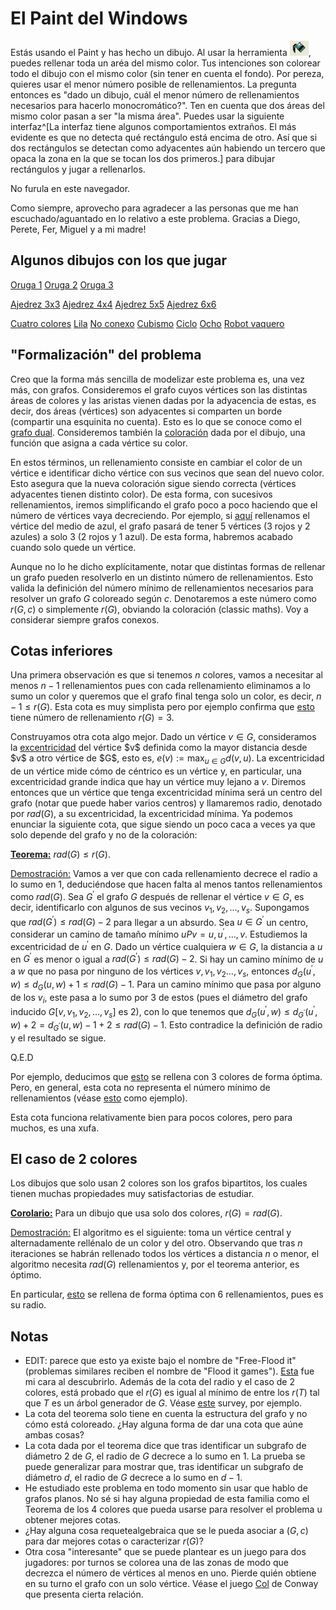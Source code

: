 
<style>
    a { text-decoration: underline; }

    #frame {
        top: 1em;
        display: block;
        margin: auto;
    }
</style>

# El Paint del Windows

Estás usando el Paint y has hecho un dibujo. Al usar la herramienta <img src="bote.jpeg">, puedes rellenar toda un aréa del mismo color. Tus intenciones son colorear todo el dibujo con el mismo color (sin tener en cuenta el fondo). Por pereza, quieres usar el menor número posible de rellenamientos. La pregunta entonces es "dado un dibujo, cuál el menor número de rellenamientos necesarios para hacerlo monocromático?". Ten en cuenta que dos áreas del mismo color pasan a ser "la misma área". Puedes usar la siguiente interfaz^[La interfaz tiene algunos comportamientos extraños. El más evidente es que no detecta qué rectángulo está encima de otro. Así que si dos rectángulos se detectan como adyacentes aún habiendo un tercero que opaca la zona en la que se tocan los dos primeros.] para dibujar rectángulos y jugar a rellenarlos.

<canvas id="frame">
    No furula en este navegador.
</canvas>

Como siempre, aprovecho para agradecer a las personas que me han escuchado/aguantado en lo relativo a este problema. Gracias a Diego, Perete, Fer, Miguel y a mi madre!

## Algunos dibujos con los que jugar

<a onclick="loadDrawing(0); window.scrollTo(0,0);">Oruga 1</a>
<a onclick="loadDrawing(1); window.scrollTo(0,0);">Oruga 2</a>
<a onclick="loadDrawing(2); window.scrollTo(0,0);">Oruga 3</a>

<a onclick="loadChess(3,3); window.scrollTo(0,0);">Ajedrez 3x3</a>
<a onclick="loadChess(4,4); window.scrollTo(0,0);">Ajedrez 4x4</a>
<a onclick="loadChess(5,5); window.scrollTo(0,0);">Ajedrez 5x5</a>
<a onclick="loadChess(6,6); window.scrollTo(0,0);">Ajedrez 6x6</a>

<a onclick="loadDrawing(3); window.scrollTo(0,0);">Cuatro colores</a>
<a onclick="loadDrawing(4); window.scrollTo(0,0);">Lila</a>
<a onclick="loadDrawing(5); window.scrollTo(0,0);">No conexo</a>
<a onclick="loadDrawing(6); window.scrollTo(0,0);">Cubismo</a>
<a onclick="loadDrawing(7); window.scrollTo(0,0);">Ciclo</a>
<a onclick="loadDrawing(8); window.scrollTo(0,0);">Ocho</a>
<a onclick="loadDrawing(9); window.scrollTo(0,0);">Robot vaquero</a>

## "Formalización" del problema

Creo que la forma más sencilla de modelizar este problema es, una vez más, con grafos. Consideremos el grafo cuyos vértices son las distintas áreas de colores y las aristas vienen dadas por la adyacencia de estas, es decir, dos áreas (vértices) son adyacentes si comparten un borde (compartir una esquinita no cuenta). Esto es lo que se conoce como el [grafo dual](https://es.wikipedia.org/wiki/Grafo_dual). Consideremos también la [coloración](https://es.wikipedia.org/wiki/Coloraci%C3%B3n_de_grafos) dada por el dibujo, una función que asigna a cada vértice su color.

En estos términos, un rellenamiento consiste en cambiar el color de un vértice e identificar dicho vértice con sus vecinos que sean del nuevo color. Esto asegura que la nueva coloración sigue siendo correcta (vértices adyacentes tienen distinto color). De esta forma, con sucesivos rellenamientos, iremos simplificando el grafo poco a poco haciendo que el número de vértices vaya decreciendo. Por ejemplo, si
<a onclick="loadDrawing(0); window.scrollTo(0, 0);">aquí</a>
rellenamos el vértice del medio de azul, el grafo pasará de tener 5 vértices (3 rojos y 2 azules) a solo 3 (2 rojos y 1 azul). De esta forma, habremos acabado cuando solo quede un vértice.

Aunque no lo he dicho explícitamente, notar que distintas formas de rellenar un grafo pueden resolverlo en un distinto número de rellenamientos. Esto valida la definición del número mínimo de rellenamientos necesarios para resolver un grafo $G$ coloreado según $c$. Denotaremos a este número como $r(G,c)$ o simplemente $r(G)$, obviando la coloración (classic maths). Voy a considerar siempre grafos conexos.

## Cotas inferiores

Una primera observación es que si tenemos $n$ colores, vamos a necesitar al menos $n-1$ rellenamientos pues con cada rellenamiento eliminamos a lo sumo un color y queremos que el grafo final tenga solo un color, es decir, $n-1 \leq r(G)$. Esta cota es muy simplista pero por ejemplo confirma que
<a onclick="loadDrawing(3); window.scrollTo(0, 0);">esto</a>
tiene número de rellenamiento $r(G) = 3$.

Construyamos otra cota algo mejor. Dado un vértice $v \in G$, consideramos la [excentricidad](https://es.wikipedia.org/wiki/Distancia_(teor%C3%ADa_de_grafos)) del vértice $v$ definida como la mayor distancia desde $v$ a otro vértice de $G$, esto es, $e(v) := \max_{u \in G} d(v,u)$. La excentricidad de un vértice mide cómo de céntrico es un vértice y, en particular, una excentricidad grande indica que hay un vértice muy lejano a $v$. Diremos entonces que un vértice que tenga excentricidad mínima será un centro del grafo (notar que puede haber varios centros) y llamaremos radio, denotado por $rad(G)$, a su excentricidad, la excentricidad mínima. Ya podemos enunciar la siguiente cota, que sigue siendo un poco caca a veces ya que solo depende del grafo y no de la coloración:

<u>**Teorema:**</u> $rad(G) \leq r(G)$.

<u>Demostración:</u> Vamos a ver que con cada rellenamiento decrece el radio a lo sumo en $1$, deduciéndose que hacen falta al menos tantos rellenamientos como $rad(G)$. Sea $G^\prime$ el grafo $G$ después de rellenar el vértice $v \in G$, es decir, identificarlo con algunos de sus vecinos $v_1,v_2,\ldots,v_s$. Supongamos que $rad(G^\prime) \leq rad(G) - 2$ para llegar a un absurdo. Sea $u \in G^\prime$ un centro, considerar un camino de tamaño mínimo $uPv = u, u^\prime, \ldots, v$. Estudiemos la excentricidad de $u^\prime$ en $G$. Dado un vértice cualquiera $w \in G$, la distancia a $u$ en $G^\prime$ es menor o igual a $rad(G^\prime) \leq rad(G) - 2$. Si hay un camino mínimo de $u$ a $w$ que no pasa por ninguno de los vértices $v, v_1, v_2 \ldots, v_s$, entonces $d_G(u^\prime, w) \leq d_G(u,w) + 1 \leq rad(G) - 1$. Para un camino mínimo que pasa por alguno de los $v_i$, este pasa a lo sumo por $3$ de estos (pues el diámetro del grafo inducido $G[v,v_1,v_2,\ldots,v_s]$ es $2$), con lo que tenemos que $d_G(u^\prime, w) \leq d_{G^\prime}(u^\prime, w) + 2 = d_{G^\prime}(u, w) - 1 + 2 \leq rad(G) - 1$. Esto contradice la definición de radio y el resultado se sigue.

Q.E.D

Por ejemplo, deducimos que
<a onclick="loadDrawing(3); window.scrollTo(0, 0);">esto</a>
se rellena con $3$ colores de forma óptima. Pero, en general, esta cota no representa el número mínimo de rellenamientos (véase
<a onclick="loadDrawing(8); window.scrollTo(0, 0);">esto</a> como ejemplo).

Esta cota funciona relativamente bien para pocos colores, pero para muchos, es una xufa.

## El caso de 2 colores

Los dibujos que solo usan 2 colores son los grafos bipartitos, los cuales tienen muchas propiedades muy satisfactorias de estudiar.

<u>**Corolario:**</u> Para un dibujo que usa solo dos colores, $r(G) = rad(G)$.

<u>Demostración:</u> El algoritmo es el siguiente: toma un vértice central y alternadamente rellénalo de un color y del otro. Observando que tras $n$ iteraciones se habrán rellenado todos los vértices a distancia $n$ o menor, el algoritmo necesita $rad(G)$ rellenamientos y, por el teorema anterior, es óptimo.

En particular,
<a onclick="loadChess(6,6); window.scrollTo(0, 0);">esto</a>
se rellena de forma óptima con $6$ rellenamientos, pues es su radio.

## Notas
- EDIT: parece que esto ya existe bajo el nombre de "Free-Flood it" (problemas similares reciben el nombre de "Flood it games").
<a onclick="loadDrawing(10); window.scrollTo(0, 0);">Esta</a>
fue mi cara al descubrirlo. Además de la cota del radio y el caso de 2 colores, está probado que el $r(G)$ es igual al mínimo de entre los $r(T)$ tal que $T$ es un árbol generador de $G$. Véase
<a href="https://link.springer.com/chapter/10.1007/978-3-319-98355-4_20">este</a>
survey, por ejemplo.
- La cota del teorema solo tiene en cuenta la estructura del grafo y no cómo está coloreado. ¿Hay alguna forma de dar una cota que aúne ambas cosas?
- La cota dada por el teorema dice que tras identificar un subgrafo de diámetro $2$ de $G$, el radio de $G$ decrece a lo sumo en $1$. La prueba se puede generalizar para mostrar que, tras identificar un subgrafo de diámetro $d$, el radio de $G$ decrece a lo sumo en  $d-1$.
- He estudiado este problema en todo momento sin usar que hablo de grafos planos. No sé si hay alguna propiedad de esta familia como el Teorema de los 4 colores que pueda usarse para resolver el problema u obtener mejores cotas.
- ¿Hay alguna cosa requetealgebraica que se le pueda asociar a $(G,c)$ para dar mejores cotas o caracterizar $r(G)$?
- Otra cosa "interesante" que se puede plantear es un juego para dos jugadores: por turnos se colorea una de las zonas de modo que decrezca el número de vértices al menos en uno. Pierde quién obtiene en su turno el grafo con un solo vértice. Véase el juego [Col](https://es.wikipedia.org/wiki/Col_(juego)) de Conway que presenta cierta relación.

<script src="paint.js"></script>
